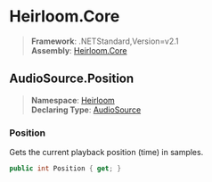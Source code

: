 # Heirloom.Core

> **Framework**: .NETStandard,Version=v2.1  
> **Assembly**: [Heirloom.Core][0]  

## AudioSource.Position

> **Namespace**: [Heirloom][0]  
> **Declaring Type**: [AudioSource][1]  

### Position

Gets the current playback position (time) in samples.

```cs
public int Position { get; }
```

[0]: ../../../Heirloom.Core.md
[1]: ../AudioSource.md
